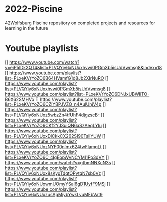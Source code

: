 # 2022-Piscine
42Wolfsburg Piscine repository on completed projects and resources for learning in the future

# Youtube playlists
[]  https://www.youtube.com/watch?v=eiP5lDkXQT4&list=PLVQYiy6xNUxxhvwi0PGmXb5isUdVwmsg8&index=18
[]  https://www.youtube.com/playlist?list=PLxeKVrYoZO6B64HVamfG1d8Jb2XIrNuRO
[]  https://www.youtube.com/playlist?list=PLVQYiy6xNUxxhvwi0PGmXb5isUdVwmsg8
[]  https://www.youtube.com/playlist?list=PLxeKVrYoZO6DNJxUBWIiTO-B6X62SMHVo
[]  https://www.youtube.com/playlist?list=PLxeKVrYoZO6CZlYBPJVZQ_n4AulUhjV4p
[]  https://www.youtube.com/playlist?list=PLVQYiy6xNUxz5wbzZn4tfUhF4djgzscB-
[]  https://www.youtube.com/playlist?list=PLxeKVrYoZO6CKf2YJ3uiQN6aSzAeqLYlu
[]  https://www.youtube.com/playlist?list=PLVQYiy6xNUxxDlCkkCX262SI90TsllYUW
[]  https://www.youtube.com/playlist?list=PLVQYiy6xNUxzNYF00nlmx624twFlamqLt
[]  https://www.youtube.com/playlist?list=PLxeKVrYoZO6C_4IgEopWvNCYMI1Po3dVY
[]  https://www.youtube.com/watch?v=gtbmNNXcN3s
[]  https://www.youtube.com/playlist?list=PLVQYiy6xNUxx8sKygTdqtOPytqN7sb0Vz
[]  https://www.youtube.com/playlist?list=PLVQYiy6xNUxwmUOmyYSaI6gD1UyfF9MSj
[]  https://www.youtube.com/playlist?list=PLVQYiy6xNUxzusAgMiybYwkLvuMFbVat9
